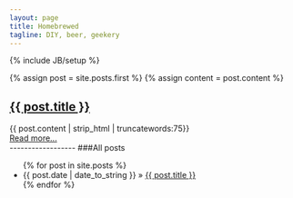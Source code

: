 ```yaml
---
layout: page
title: Homebrewed
tagline: DIY, beer, geekery
---
```

{% include JB/setup %}

<div class="blog-index">  
  {% assign post = site.posts.first %}
  {% assign content = post.content %}
  <h2><a href="{{ BASE_PATH }}{{ post.url }}">{{ post.title }}</a></h2>
  {{ post.content | strip_html | truncatewords:75}}<br>
  <a href="{{ post.url }}">Read more...</a>
</div>
------------------
###All posts
<ul class="posts">
  {% for post in site.posts %}
    <li><span>{{ post.date | date_to_string }}</span> &raquo; <a href="{{ BASE_PATH }}{{ post.url }}">{{ post.title }}</a></li>
  {% endfor %}
</ul>
